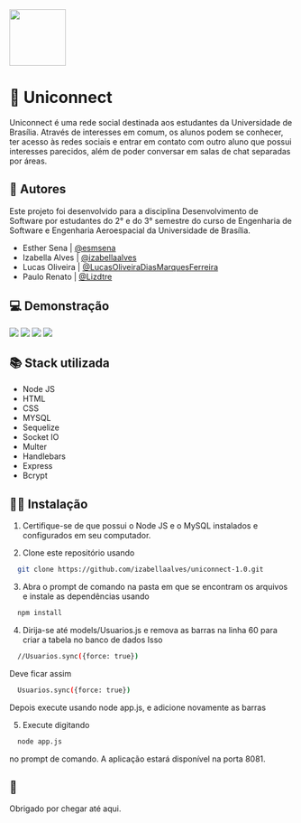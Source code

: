 
<img src="https://github.com/izabellaalves/uniconnect-1.0/blob/master/public/imagens/rose.png" width="100" height="100">


# 🌹 Uniconnect

Uniconnect é uma rede social destinada aos estudantes da Universidade de Brasília. Através de interesses em comum, os alunos podem se conhecer, ter acesso às redes sociais e entrar em contato com outro aluno que possui interesses parecidos, além de poder conversar em salas de chat separadas por áreas.




## 🤝 Autores

Este projeto foi desenvolvido para a disciplina Desenvolvimento de Software por estudantes do 2° e do 3° semestre do curso de Engenharia de Software e Engenharia Aeroespacial da Universidade de Brasília.
- Esther Sena | [@esmsena](https://github.com/esmsena)
- Izabella Alves | [@izabellaalves](https://github.com/izabellaalves)
- Lucas Oliveira | [@LucasOliveiraDiasMarquesFerreira](https://github.com/LucasOliveiraDiasMarquesFerreira)
- Paulo Renato | [@Lizdtre](https://github.com/Lizdtre)




## 💻 Demonstração

<img src="https://github.com/izabellaalves/uniconnect-1.0/blob/master/public/imagens/Captura%20de%20Tela%20(1).png">
<img src="https://github.com/izabellaalves/uniconnect-1.0/blob/master/public/imagens/Captura%20de%20Tela%20(2).png">
<img src="https://github.com/izabellaalves/uniconnect-1.0/blob/master/public/imagens/Captura%20de%20Tela%20(3).png">
<img src="https://github.com/izabellaalves/uniconnect-1.0/blob/master/public/imagens/Captura%20de%20Tela%20(4).png">



## 📚 Stack utilizada

- Node JS
- HTML
- CSS
- MYSQL
- Sequelize
- Socket IO
- Multer
- Handlebars
- Express
- Bcrypt


## 🧑‍💻 Instalação

1. Certifique-se de que possui o Node JS e o MySQL instalados e configurados em seu computador.

2. Clone este repositório usando 
```bash
  git clone https://github.com/izabellaalves/uniconnect-1.0.git
```

3. Abra o prompt de comando na pasta em que se encontram os arquivos e instale as dependências usando

```bash
  npm install 
```
4. Dirija-se até models/Usuarios.js e remova as barras na linha 60 para criar a tabela no banco de dados
Isso 
```bash
  //Usuarios.sync({force: true})
```
Deve ficar assim
```bash
  Usuarios.sync({force: true})
```
Depois execute usando node app.js, e adicione novamente as barras

5. Execute digitando 
```bash
  node app.js
```
no prompt de comando. A aplicação estará disponível na porta 8081.

## 💌 

Obrigado por chegar até aqui. 
